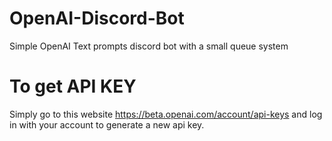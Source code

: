 # OpenAI-Discord-Bot
 Simple OpenAI Text prompts discord bot with a small queue system
# To get API KEY
 Simply go to this website https://beta.openai.com/account/api-keys and log in with your account to generate a new api key. 